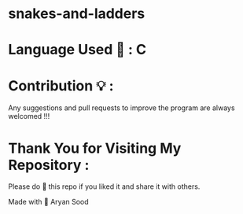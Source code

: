 <h1>snakes-and-ladders</h1>

# Language Used 📝 : C 

# Contribution 💡 : 
Any suggestions and pull requests to improve the program are always welcomed !!!

# Thank You for Visiting My Repository : 
Please do 🌟 this repo if you liked it and share it with others.

Made with 💙
Aryan Sood


